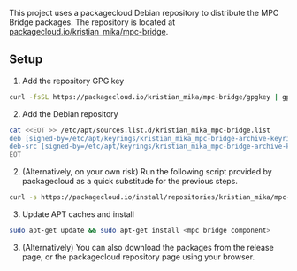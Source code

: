 This project uses a packagecloud Debian repository to distribute the MPC Bridge packages. The repository is located at [packagecloud.io/kristian_mika/mpc-bridge](https://packagecloud.io/kristian_mika/mpc-bridge).

## Setup

1. Add the repository GPG key

```bash
curl -fsSL https://packagecloud.io/kristian_mika/mpc-bridge/gpgkey | gpg --dearmor > /etc/apt/keyrings/kristian_mika_mpc-bridge-archive-keyring.gpg
```

2. Add the Debian repository

```bash
cat <<EOT >> /etc/apt/sources.list.d/kristian_mika_mpc-bridge.list
deb [signed-by=/etc/apt/keyrings/kristian_mika_mpc-bridge-archive-keyring.gpg] https://packagecloud.io/kristian_mika/mpc-bridge/ubuntu trusty main
deb-src [signed-by=/etc/apt/keyrings/kristian_mika_mpc-bridge-archive-keyring.gpg] https://packagecloud.io/kristian_mika/mpc-bridge/ubuntu trusty main
EOT
```

2. (Alternatively, on your own risk) Run the following script provided by packagecloud as a quick substitude for the previous steps.

```bash
curl -s https://packagecloud.io/install/repositories/kristian_mika/mpc-bridge/script.deb.sh?any=true | sudo bash
```

3. Update APT caches and install

```bash
sudo apt-get update && sudo apt-get install <mpc bridge component>
```

3. (Alternatively) You can also download the packages from the release page, or the packagecloud repository page using your browser.
